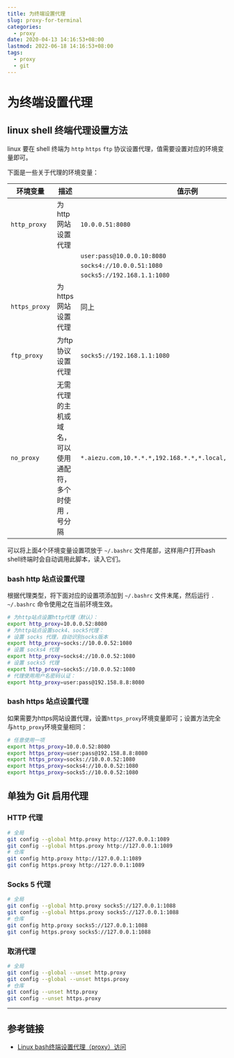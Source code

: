 ```yaml
---
title: 为终端设置代理
slug: proxy-for-terminal
categories:
  - proxy
date: 2020-04-13 14:16:53+08:00
lastmod: 2022-06-18 14:16:53+08:00
tags:
  - proxy
  - git
---
```

# 为终端设置代理

## linux shell 终端代理设置方法

linux 要在 shell 终端为 `http` `https` `ftp` 协议设置代理，值需要设置对应的环境变量即可。

下面是一些关于代理的环境变量：

| 环境变量      | 描述                                                        | 值示例                                                         |
| ------------- | ----------------------------------------------------------- | -------------------------------------------------------------- |
| `http_proxy`  | 为http网站设置代理                                          | `10.0.0.51:8080`                                               |
|               |                                                             | `user:pass@10.0.0.10:8080`                                     |
|               |                                                             | `socks4://10.0.0.51:1080`                                      |
|               |                                                             | `socks5://192.168.1.1:1080`                                    |
| `https_proxy` | 为https网站设置代理                                         | 同上                                                           |
| `ftp_proxy`   | 为ftp协议设置代理                                           | `socks5://192.168.1.1:1080`                                    |
| `no_proxy`    | 无需代理的主机或域名，可以使用通配符，多个时使用 `,` 号分隔 | `*.aiezu.com,10.*.*.*,192.168.*.*,*.local,localhost,127.0.0.1` |

可以将上面4个环境变量设置项放于 `~/.bashrc` 文件尾部，这样用户打开bash shell终端时会自动调用此脚本，读入它们。

<!-- more -->

### bash http 站点设置代理

根据代理类型，将下面对应的设置项添加到 `~/.bashrc` 文件末尾，然后运行 `. ~/.bashrc` 命令使用之在当前环境生效。

```bash
# 为http站点设置http代理（默认）：
export http_proxy=10.0.0.52:8080
# 为http站点设置sock4、sock5代理：
# 设置 socks 代理，自动识别socks版本
export http_proxy=socks://10.0.0.52:1080
# 设置 socks4 代理
export http_proxy=socks4://10.0.0.52:1080
# 设置 socks5 代理
export http_proxy=socks5://10.0.0.52:1080
# 代理使用用户名密码认证：
export http_proxy=user:pass@192.158.8.8:8080
```

### bash https 站点设置代理

如果需要为https网站设置代理，设置`https_proxy`环境变量即可；设置方法完全与`http_proxy`环境变量相同：

```bash
# 任意使用一项
export https_proxy=10.0.0.52:8080
export https_proxy=user:pass@192.158.8.8:8080
export https_proxy=socks://10.0.0.52:1080
export https_proxy=socks4://10.0.0.52:1080
export https_proxy=socks5://10.0.0.52:1080
```

## 单独为 Git 启用代理

### HTTP 代理

```bash
# 全局
git config --global http.proxy http://127.0.0.1:1089
git config --global https.proxy http://127.0.0.1:1089
# 仓库
git config http.proxy http://127.0.0.1:1089
git config https.proxy http://127.0.0.1:1089
```

### Socks 5 代理

```bash
# 全局
git config --global http.proxy socks5://127.0.0.1:1088
git config --global https.proxy socks5://127.0.0.1:1088
# 仓库
git config http.proxy socks5://127.0.0.1:1088
git config https.proxy socks5://127.0.0.1:1088
```

### 取消代理

```bash
# 全局
git config --global --unset http.proxy
git config --global --unset https.proxy
# 仓库
git config --unset http.proxy
git config --unset https.proxy
```

----

## 参考链接

- [Linux bash终端设置代理（proxy）访问](https://aiezu.com/article/linux_bash_set_proxy)
